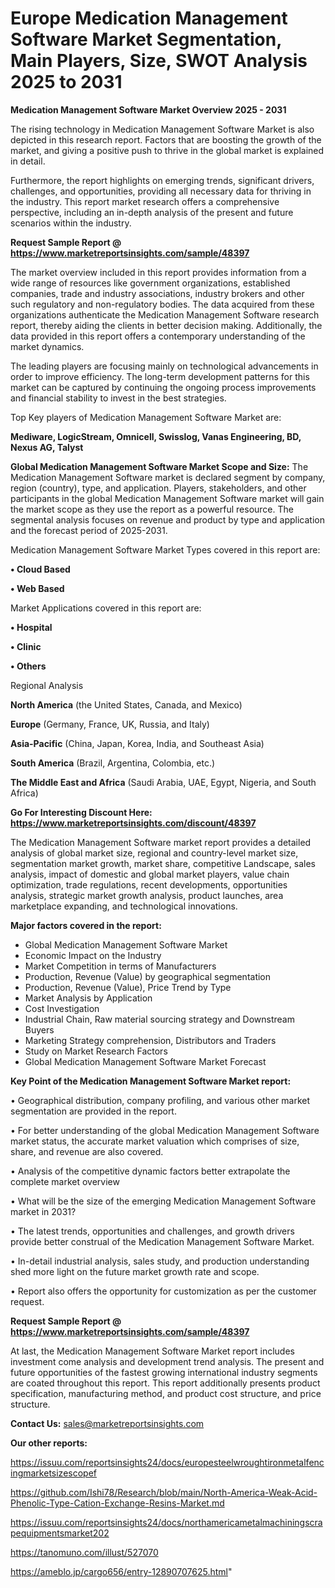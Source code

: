 # Europe Medication Management Software Market Segmentation, Main Players, Size, SWOT Analysis 2025 to 2031

<Strong> Medication Management Software Market Overview 2025 - 2031</strong>

The rising technology in Medication Management Software Market is also depicted in this research report. Factors that are boosting the growth of the market, and giving a positive push to thrive in the global market is explained in detail.

Furthermore, the report highlights on emerging trends, significant drivers, challenges, and opportunities, providing all necessary data for thriving in the industry. This report market research offers a comprehensive perspective, including an in-depth analysis of the present and future scenarios within the industry.

<strong>Request Sample Report @ <a href=https://www.marketreportsinsights.com/sample/48397>https://www.marketreportsinsights.com/sample/48397</a></strong>

The market overview included in this report provides information from a wide range of resources like government organizations, established companies, trade and industry associations, industry brokers and other such regulatory and non-regulatory bodies. The data acquired from these organizations authenticate the Medication Management Software research report, thereby aiding the clients in better decision making. Additionally, the data provided in this report offers a contemporary understanding of the market dynamics.

The leading players are focusing mainly on technological advancements in order to improve efficiency. The long-term development patterns for this market can be captured by continuing the ongoing process improvements and financial stability to invest in the best strategies.

Top Key players of Medication Management Software Market are:

<strong>Mediware, LogicStream, Omnicell, Swisslog, Vanas Engineering, BD, Nexus AG, Talyst</strong>

<strong><b>Global Medication Management Software Market Scope and Size:</b></strong>
The Medication Management Software market is declared segment by company, region (country), type, and application. Players, stakeholders, and other participants in the global Medication Management Software market will gain the market scope as they use the report as a powerful resource. The segmental analysis focuses on revenue and product by type and application and the forecast period of 2025-2031.

Medication Management Software Market Types covered in this report are:

<strong>•  Cloud Based

•  Web Based</strong>

Market Applications covered in this report are:

<strong>•  Hospital

•  Clinic

•  Others</strong> 

Regional Analysis

<strong>North America</strong> (the United States, Canada, and Mexico)

<strong>Europe</strong> (Germany, France, UK, Russia, and Italy)

<strong>Asia-Pacific</strong> (China, Japan, Korea, India, and Southeast Asia)

<strong>South America</strong> (Brazil, Argentina, Colombia, etc.)

<strong>The Middle East and Africa</strong> (Saudi Arabia, UAE, Egypt, Nigeria, and South Africa)

<strong>Go For Interesting Discount Here: <a href=https://www.marketreportsinsights.com/discount/48397>https://www.marketreportsinsights.com/discount/48397</a></strong>

The Medication Management Software market report provides a detailed analysis of global market size, regional and country-level market size, segmentation market growth, market share, competitive Landscape, sales analysis, impact of domestic and global market players, value chain optimization, trade regulations, recent developments, opportunities analysis, strategic market growth analysis, product launches, area marketplace expanding, and technological innovations.

<strong><b>Major factors covered in the report:</b></strong>
<ul>
  <li>Global Medication Management Software Market </li>
  <li>Economic Impact on the Industry</li>
  <li>Market Competition in terms of Manufacturers</li>
  <li>Production, Revenue (Value) by geographical segmentation</li>
  <li>Production, Revenue (Value), Price Trend by Type</li>
  <li>Market Analysis by Application</li>
  <li>Cost Investigation</li>
  <li>Industrial Chain, Raw material sourcing strategy and Downstream Buyers</li>
  <li>Marketing Strategy comprehension, Distributors and Traders</li>
  <li>Study on Market Research Factors</li>
  <li>Global Medication Management Software Market Forecast</li>
</ul>

<strong><b>Key Point of the Medication Management Software Market report:</b></strong>

• Geographical distribution, company profiling, and various other market segmentation are provided in the report.

• For better understanding of the global Medication Management Software market status, the accurate market valuation which comprises of size, share, and revenue are also covered.

• Analysis of the competitive dynamic factors better extrapolate the complete market overview

• What will be the size of the emerging Medication Management Software market in 2031?

• The latest trends, opportunities and challenges, and growth drivers provide better construal of the Medication Management Software Market.

• In-detail industrial analysis, sales study, and production understanding shed more light on the future market growth rate and scope.

• Report also offers the opportunity for customization as per the customer request.

<strong>Request Sample Report @ <a href=https://www.marketreportsinsights.com/sample/48397>https://www.marketreportsinsights.com/sample/48397</a></strong>

At last, the Medication Management Software Market report includes investment come analysis and development trend analysis. The present and future opportunities of the fastest growing international industry segments are coated throughout this report. This report additionally presents product specification, manufacturing method, and product cost structure, and price structure.

<strong>Contact Us:</strong>
sales@marketreportsinsights.com

<strong>Our other reports:</strong>

<a href=https://issuu.com/reportsinsights24/docs/europesteelwroughtironmetalfencingmarketsizescopef>https://issuu.com/reportsinsights24/docs/europesteelwroughtironmetalfencingmarketsizescopef</a>

<a href=https://github.com/Ishi78/Research/blob/main/North-America-Weak-Acid-Phenolic-Type-Cation-Exchange-Resins-Market.md>https://github.com/Ishi78/Research/blob/main/North-America-Weak-Acid-Phenolic-Type-Cation-Exchange-Resins-Market.md</a>

<a href=https://issuu.com/reportsinsights24/docs/northamericametalmachiningscrapequipmentsmarket202>https://issuu.com/reportsinsights24/docs/northamericametalmachiningscrapequipmentsmarket202</a>

<a href=https://tanomuno.com/illust/527070>https://tanomuno.com/illust/527070</a>

<a href=https://ameblo.jp/cargo656/entry-12890707625.html>https://ameblo.jp/cargo656/entry-12890707625.html</a>"
